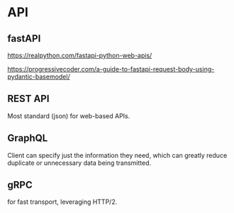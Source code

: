 # API

## fastAPI
https://realpython.com/fastapi-python-web-apis/

https://progressivecoder.com/a-guide-to-fastapi-request-body-using-pydantic-basemodel/

## REST API
Most standard (json) for web-based APIs.

## GraphQL
Client can specify just the information they need, which can greatly reduce duplicate or unnecessary data being transmitted.
 
## gRPC
for fast transport, leveraging HTTP/2.
